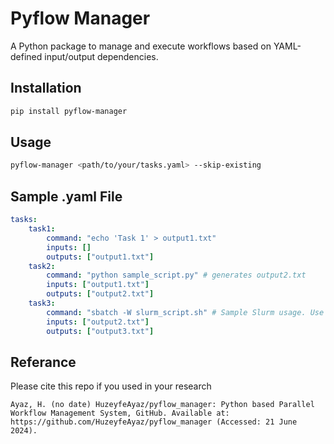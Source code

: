 # Pyflow Manager

A Python package to manage and execute workflows based on YAML-defined input/output dependencies.

## Installation

```bash
pip install pyflow-manager
```

## Usage

```bash
pyflow-manager <path/to/your/tasks.yaml> --skip-existing
```

## Sample .yaml File

```yaml
tasks:
    task1:
        command: "echo 'Task 1' > output1.txt"
        inputs: []
        outputs: ["output1.txt"]
    task2:
        command: "python sample_script.py" # generates output2.txt
        inputs: ["output1.txt"]
        outputs: ["output2.txt"]
    task3:
        command: "sbatch -W slurm_script.sh" # Sample Slurm usage. Use -W to wait for the job execution
        inputs: ["output2.txt"]
        outputs: ["output3.txt"]
```

## Referance

Please cite this repo if you used in your research
```
Ayaz, H. (no date) HuzeyfeAyaz/pyflow_manager: Python based Parallel Workflow Management System, GitHub. Available at: https://github.com/HuzeyfeAyaz/pyflow_manager (Accessed: 21 June 2024). 
```